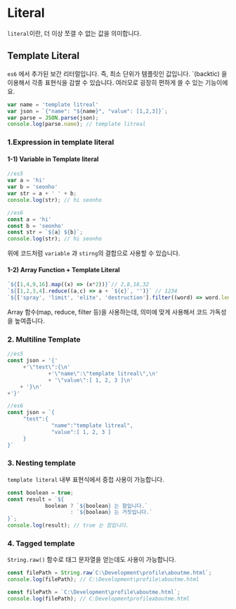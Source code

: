 # Literal 
`literal`이란, 더 이상 쪼갤 수 없는 값을 의미합니다.

## Template Literal
`es6` 에서 추가된 보간 리터럴입니다. 즉, 최소 단위가 템플릿인 값입니다. 
`(backtic) 을 이용해서 각종 표현식을 감쌀 수 있습니다.
여러모로 굉장히 편하게 쓸 수 있는 기능이에요.

```js
var name = 'template litreal'
var json = `{"name": "${name}", "value": [1,2,3]}`;
var parse = JSON.parse(json);
console.log(parse.name); // template litreal
```

### 1.Expression in template literal
#### 1-1) Variable in Template literal
```js
//es5
var a = 'hi'
var b = 'seonho'
var str = a + ' ' + b;
console.log(str); // hi seonho

//es6
const a = 'hi'
const b = 'seonho'
const str = `${a} ${b}`;
console.log(str); // hi seonho
```
위에 코드처럼 `variable` 과 `stirng`의 결합으로 사용할 수 있습니다.
#### 1-2) Array Function + Template Literal
```js
`${[1,4,9,16].map((x) => (x*2))}`// 2,8,18,32
`${[1,2,3,4].reduce((a,c) => a + `${c}`, '')}` // 1234
`${['spray', 'limit', 'elite', 'destruction'].filter((word) => word.length === 5)}` // spray,limit,elite
```
Array 함수(map, reduce, filter 등)을 사용하는데, 의미에 맞게 사용해서 코드 가독성을 높여줍니다.
### 2. Multiline Template
```js
//es5
const json = '{'
     +'\"test\":{\n'
             +'\"name\":\"template litreal\",\n'
             + '\"value\":[ 1, 2, 3 ]\n'
    + '}\n'
+'}'
```
```js
//es6
const json = `{
     "test":{
              "name":"template litreal",
              "value":[ 1, 2, 3 ]
     }
}`
```
### 3. Nesting template
`template literal` 내부 표현식에서 중첩 사용이 가능합니다. 
```js
const boolean = true;
const result = `${
            boolean ? `${boolean} 는 참입니다.`
                    : `${boolean} 는 거짓입니다.`
}`;
console.log(result); // true 는 참입니다.
```
### 4. Tagged template
`String.raw()` 함수로 태그 문자열을 얻는데도 사용이 가능합니다.
```js
const filePath = String.raw`C:\Development\profile\aboutme.html`; 
console.log(filePath); // C:\Development\profile\aboutme.html

const filePath = `C:\Development\profile\aboutme.html`; 
console.log(filePath); // C:Developmentprofileaboutme.html
```